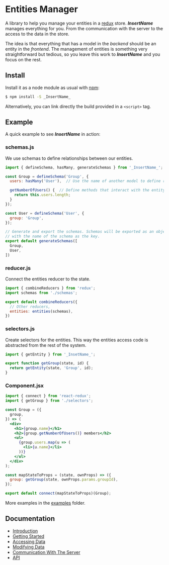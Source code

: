 # Entities Manager


A library to help you manage your entities in a [redux](http://www.github.com/)
store. **_InsertName_** manages everything for you. From the communication with
the server to the access to the data in the store.

The idea is that everything that has a model in the *backend* should be an
entity in the *frontend*. The management of entities is something very
straightforward but tedious, so you leave this work to **_InsertName_** and
you focus on the rest.


## Install

Install it as a node module as usual with [npm]():

```bash
$ npm install -S _InsertName_
```

Alternatively, you can link directly the build provided in a `<script>` tag.


## Example

A quick example to see **_InsertName_** in action:

### schemas.js

We use schemas to define relationships between our entities.

```javascript
import { defineSchema, hasMany, generateSchemas } from '_InsertName_';

const Group = defineSchema('Group', {
  users: hasMany('User'),  // Use the name of another model to define relationships

  getNumberOfUsers() {  // Define methods that interact with the entity instance
    return this.users.length;
  }
});

const User = defineSchema('User', {
  group: 'Group',
});

// Generate and export the schemas. Schemas will be exported as an object
// with the name of the schema as the key.
export default generateSchemas([
  Group,
  User,
])
```

### reducer.js

Connect the entities reducer to the state.

```javascript
import { combineReducers } from 'redux';
import schemas from './schemas';

export default combineReducers({
  // Other reducers,
  entities: entities(schemas),
})
```

### selectors.js

Create selectors for the entities. This way the entities access code is abstracted
from the rest of the system.

```javascript
import { getEntity } from '_InsetName_';

export function getGroup(state, id) {
  return getEntity(state, 'Group', id);
}
```

### Component.jsx

```jsx
import { connect } from 'react-redux';
import { getGroup } from './selectors';

const Group = ({
  group,
}) => (
  <div>
    <h1>{group.name}</h1>
    <h2>{group.getNumberOfUsers()} members</h2>
    <ul>
      {group.users.map(u => (
        <li>{u.name}</li>
      ))}
    </ul>
  </div>
);

const mapStateToProps = (state, ownProps) => ({
  group: getGroup(state, ownProps.params.groupId),
});

export default connect(mapStateToProps)(Group);
```

More examples in the [examples]() folder.


## Documentation

 - [Introduction]()
 - [Getting Started]()
 - [Accessing Data]()
 - [Modifying Data]()
 - [Communication With The Server]()
 - [API]()
